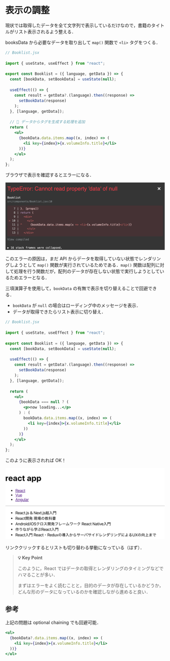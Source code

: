 # 表示の調整

現状では取得したデータを全て文字列で表示しているだけなので，書籍のタイトルがリスト表示されるよう整える．

booksData から必要なデータを取り出して `map()` 関数で `<li>` タグをつくる．

```jsx
// Booklist.jsx

import { useState, useEffect } from "react";

export const Booklist = ({ language, getData }) => {
  const [bookData, setBookData] = useState(null);

  useEffect(() => {
    const result = getData?.(language).then((response) =>
      setBookData(response)
    );
  }, [language, getData]);

  // 🔽 データからタグを生成する処理を追加
  return (
    <ul>
      {bookData.data.items.map((x, index) => (
        <li key={index}>{x.volumeInfo.title}</li>
      ))}
    </ul>
  );
};
```

ブラウザで表示を確認するとエラーになる．

![メイン画面10](./img/mainview10.png)

このエラーの原因は，まだ API からデータを取得していない状態でレンダリングしようとして `map()` 関数が実行されているためである．`map()` 関数は配列に対して処理を行う関数だが，配列のデータが存在しない状態で実行しようとしているためエラーとなる．

三項演算子を使用して，`bookData` の有無で表示を切り替えることで回避できる．

- `bookData` が `null` の場合はローディング中のメッセージを表示．
- データが取得できたらリスト表示に切り替え．

```jsx
// Booklist.jsx

import { useState, useEffect } from "react";

export const Booklist = ({ language, getData }) => {
  const [bookData, setBookData] = useState(null);

  useEffect(() => {
    const result = getData?.(language).then((response) =>
      setBookData(response)
    );
  }, [language, getData]);

  return (
    <ul>
      {bookData === null ? (
        <p>now loading...</p>
      ) : (
        bookData.data.items.map((x, index) => (
          <li key={index}>{x.volumeInfo.title}</li>
        ))
      )}
    </ul>
  );
};
```

このように表示されれば OK！

![メイン画面11](./img/mainview11.png)

リンククリックするとリストも切り替わる挙動になっている（はず）．

> **💡 Key Point**
>
> このように，React ではデータの取得とレンダリングのタイミングなどでハマることが多い．
>
> まずはエラーをよく読むことと，目的のデータが存在しているかどうか，どんな形のデータになっているのかを確認しながら進めると良い．

## 参考

上記の問題は optional chaining でも回避可能．

```jsx
<ul>
  {bookData?.data.items.map((x, index) => (
    <li key={index}>{x.volumeInfo.title}</li>
  ))}
</ul>
```

